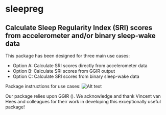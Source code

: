 # sleepreg
## Calculate Sleep Regularity Index (SRI) scores from accelerometer and/or binary sleep-wake data
This package has been designed for three main use cases:
- Option A: Calculate SRI scores directly from accelerometer data
- Option B: Calculate SRI scores from GGIR output
- Option C: Calculate SRI scores from binary sleep-wake data

Package instructions for use cases:
![Alt text](https://github.com/dpwindred/sleepreg/blob/master/example_flowchart.png)




Our package relies upon GGIR (). We acknowledge and thank Vincent van Hees and colleagues for their work in developing this exceptionally useful package! 

